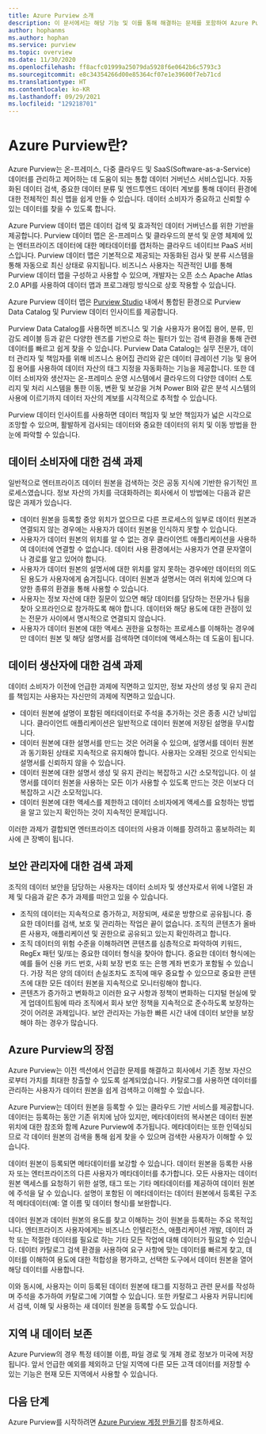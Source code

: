 ```yaml
---
title: Azure Purview 소개
description: 이 문서에서는 해당 기능 및 이를 통해 해결하는 문제를 포함하여 Azure Purview에 대한 개요를 제공합니다. Azure Purview를 사용하면 모든 사용자가 데이터 원본을 등록, 검색, 이해 및 사용할 수 있습니다.
author: hophanms
ms.author: hophan
ms.service: purview
ms.topic: overview
ms.date: 11/30/2020
ms.openlocfilehash: ff8acfc01999a25079da5928f6e0642b6c5793c3
ms.sourcegitcommit: e8c34354266d00e85364cf07e1e39600f7eb71cd
ms.translationtype: HT
ms.contentlocale: ko-KR
ms.lasthandoff: 09/29/2021
ms.locfileid: "129218701"
---
```

# <a name="what-is-azure-purview"></a>Azure Purview란?

Azure Purview는 온-프레미스, 다중 클라우드 및 SaaS(Software-as-a-Service) 데이터를 관리하고 제어하는 데 도움이 되는 통합 데이터 거버넌스 서비스입니다. 자동화된 데이터 검색, 중요한 데이터 분류 및 엔드투엔드 데이터 계보를 통해 데이터 환경에 대한 전체적인 최신 맵을 쉽게 만들 수 있습니다. 데이터 소비자가 중요하고 신뢰할 수 있는 데이터를 찾을 수 있도록 합니다.

Azure Purview 데이터 맵은 데이터 검색 및 효과적인 데이터 거버넌스를 위한 기반을 제공합니다. Purview 데이터 맵은 온-프레미스 및 클라우드의 분석 및 운영 체제에 있는 엔터프라이즈 데이터에 대한 메타데이터를 캡처하는 클라우드 네이티브 PaaS 서비스입니다. Purview 데이터 맵은 기본적으로 제공되는 자동화된 검사 및 분류 시스템을 통해 자동으로 최신 상태로 유지됩니다. 비즈니스 사용자는 직관적인 UI를 통해 Purview 데이터 맵을 구성하고 사용할 수 있으며, 개발자는 오픈 소스 Apache Atlas 2.0 API를 사용하여 데이터 맵과 프로그래밍 방식으로 상호 작용할 수 있습니다.

Azure Purview 데이터 맵은 [Purview Studio](https://web.purview.azure.com/resource/) 내에서 통합된 환경으로 Purview Data Catalog 및 Purview 데이터 인사이트를 제공합니다.
 
Purview Data Catalog를 사용하면 비즈니스 및 기술 사용자가 용어집 용어, 분류, 민감도 레이블 등과 같은 다양한 렌즈를 기반으로 하는 필터가 있는 검색 환경을 통해 관련 데이터를 빠르고 쉽게 찾을 수 있습니다. Purview Data Catalog는 실무 전문가, 데이터 관리자 및 책임자를 위해 비즈니스 용어집 관리와 같은 데이터 큐레이션 기능 및 용어집 용어를 사용하여 데이터 자산의 태그 지정을 자동화하는 기능을 제공합니다. 또한 데이터 소비자와 생산자는 온-프레미스 운영 시스템에서 클라우드의 다양한 데이터 스토리지 및 처리 시스템을 통한 이동, 변환 및 보강을 거쳐 Power BI와 같은 분석 시스템의 사용에 이르기까지 데이터 자산의 계보를 시각적으로 추적할 수 있습니다.

Purview 데이터 인사이트를 사용하면 데이터 책임자 및 보안 책임자가 넓은 시각으로 조망할 수 있으며, 활발하게 검사되는 데이터와 중요한 데이터의 위치 및 이동 방법을 한눈에 파악할 수 있습니다.

## <a name="discovery-challenges-for-data-consumers"></a>데이터 소비자에 대한 검색 과제

일반적으로 엔터프라이즈 데이터 원본을 검색하는 것은 공동 지식에 기반한 유기적인 프로세스였습니다. 정보 자산의 가치를 극대화하려는 회사에서 이 방법에는 다음과 같은 많은 과제가 있습니다.

* 데이터 원본을 등록할 중앙 위치가 없으므로 다른 프로세스의 일부로 데이터 원본과 연결되지 않는 경우에는 사용자가 데이터 원본을 인식하지 못할 수 있습니다.
* 사용자가 데이터 원본의 위치를 알 수 없는 경우 클라이언트 애플리케이션을 사용하여 데이터에 연결할 수 없습니다. 데이터 사용 환경에서는 사용자가 연결 문자열이나 경로를 알고 있어야 합니다.
* 사용자가 데이터 원본의 설명서에 대한 위치를 알지 못하는 경우에만 데이터의 의도된 용도가 사용자에게 숨겨집니다. 데이터 원본과 설명서는 여러 위치에 있으며 다양한 종류의 환경을 통해 사용할 수 있습니다.
* 사용자는 정보 자산에 대한 질문이 있으면 해당 데이터를 담당하는 전문가나 팀을 찾아 오프라인으로 참가하도록 해야 합니다. 데이터와 해당 용도에 대한 관점이 있는 전문가 사이에서 명시적으로 연결되지 않습니다.
* 사용자가 데이터 원본에 대한 액세스 권한을 요청하는 프로세스를 이해하는 경우에만 데이터 원본 및 해당 설명서를 검색하면 데이터에 액세스하는 데 도움이 됩니다.

## <a name="discovery-challenges-for-data-producers"></a>데이터 생산자에 대한 검색 과제

데이터 소비자가 이전에 언급한 과제에 직면하고 있지만, 정보 자산의 생성 및 유지 관리를 책임지는 사용자는 자신만의 과제에 직면하고 있습니다.

* 데이터 원본에 설명이 포함된 메타데이터로 주석을 추가하는 것은 종종 시간 낭비입니다. 클라이언트 애플리케이션은 일반적으로 데이터 원본에 저장된 설명을 무시합니다.
* 데이터 원본에 대한 설명서를 만드는 것은 어려울 수 있으며, 설명서를 데이터 원본과 동기화된 상태로 지속적으로 유지해야 합니다. 사용자는 오래된 것으로 인식되는 설명서를 신뢰하지 않을 수 있습니다.
* 데이터 원본에 대한 설명서 생성 및 유지 관리는 복잡하고 시간 소모적입니다. 이 설명서를 데이터 원본을 사용하는 모든 이가 사용할 수 있도록 만드는 것은 이보다 더 복잡하고 시간 소모적입니다.
* 데이터 원본에 대한 액세스를 제한하고 데이터 소비자에게 액세스를 요청하는 방법을 알고 있는지 확인하는 것이 지속적인 문제입니다.

이러한 과제가 결합되면 엔터프라이즈 데이터의 사용과 이해를 장려하고 홍보하려는 회사에 큰 장벽이 됩니다.

## <a name="discovery-challenges-for-security-administrators"></a>보안 관리자에 대한 검색 과제

조직의 데이터 보안을 담당하는 사용자는 데이터 소비자 및 생산자로서 위에 나열된 과제 및 다음과 같은 추가 과제를 떠안고 있을 수 있습니다.

* 조직의 데이터는 지속적으로 증가하고, 저장되며, 새로운 방향으로 공유됩니다. 중요한 데이터를 검색, 보호 및 관리하는 작업은 끝이 없습니다. 조직의 콘텐츠가 올바른 사용자, 애플리케이션 및 권한으로 공유되고 있는지 확인하려고 합니다.
* 조직 데이터의 위험 수준을 이해하려면 콘텐츠를 심층적으로 파악하여 키워드, RegEx 패턴 및/또는 중요한 데이터 형식을 찾아야 합니다. 중요한 데이터 형식에는 예를 들어 신용 카드 번호, 사회 보장 번호 또는 은행 계좌 번호가 포함될 수 있습니다. 가장 적은 양의 데이터 손실조차도 조직에 매우 중요할 수 있으므로 중요한 콘텐츠에 대한 모든 데이터 원본을 지속적으로 모니터링해야 합니다.
* 콘텐츠가 증가하고 변화하고 이러한 요구 사항과 정책이 변화하는 디지털 현실에 맞게 업데이트됨에 따라 조직에서 회사 보안 정책을 지속적으로 준수하도록 보장하는 것이 어려운 과제입니다. 보안 관리자는 가능한 빠른 시간 내에 데이터 보안을 보장해야 하는 경우가 많습니다.

## <a name="azure-purview-advantages"></a>Azure Purview의 장점

Azure Purview는 이전 섹션에서 언급한 문제를 해결하고 회사에서 기존 정보 자산으로부터 가치를 최대한 창출할 수 있도록 설계되었습니다. 카탈로그를 사용하면 데이터를 관리하는 사용자가 데이터 원본을 쉽게 검색하고 이해할 수 있습니다.

Azure Purview는 데이터 원본을 등록할 수 있는 클라우드 기반 서비스를 제공합니다. 데이터는 등록하는 동안 기존 위치에 남아 있지만, 메타데이터의 복사본은 데이터 원본 위치에 대한 참조와 함께 Azure Purview에 추가됩니다. 메타데이터는 또한 인덱싱되므로 각 데이터 원본의 검색을 통해 쉽게 찾을 수 있으며 검색한 사용자가 이해할 수 있습니다.

데이터 원본이 등록되면 메타데이터를 보강할 수 있습니다. 데이터 원본을 등록한 사용자 또는 엔터프라이즈의 다른 사용자가 메타데이터를 추가합니다. 모든 사용자는 데이터 원본 액세스를 요청하기 위한 설명, 태그 또는 기타 메타데이터를 제공하여 데이터 원본에 주석을 달 수 있습니다. 설명이 포함된 이 메타데이터는 데이터 원본에서 등록된 구조적 메타데이터(예: 열 이름 및 데이터 형식)를 보완합니다.

데이터 원본과 데이터 원본의 용도를 찾고 이해하는 것이 원본을 등록하는 주요 목적입니다. 엔터프라이즈 사용자에게는 비즈니스 인텔리전스, 애플리케이션 개발, 데이터 과학 또는 적절한 데이터를 필요로 하는 기타 모든 작업에 대해 데이터가 필요할 수 있습니다. 데이터 카탈로그 검색 환경을 사용하여 요구 사항에 맞는 데이터를 빠르게 찾고, 데이터를 이해하여 용도에 대한 적합성을 평가하고, 선택한 도구에서 데이터 원본을 열어 해당 데이터를 사용합니다.

이와 동시에, 사용자는 이미 등록된 데이터 원본에 태그를 지정하고 관련 문서를 작성하며 주석을 추가하여 카탈로그에 기여할 수 있습니다. 또한 카탈로그 사용자 커뮤니티에서 검색, 이해 및 사용하는 새 데이터 원본을 등록할 수도 있습니다.

## <a name="in-region-data-residency"></a>지역 내 데이터 보존
Azure Purview의 경우 특정 테이블 이름, 파일 경로 및 개체 경로 정보가 미국에 저장됩니다. 앞서 언급한 예외를 제외하고 단일 지역에 다른 모든 고객 데이터를 저장할 수 있는 기능은 현재 모든 지역에서 사용할 수 있습니다.

## <a name="next-steps"></a>다음 단계

Azure Purview를 시작하려면 [Azure Purview 계정 만들기](create-catalog-portal.md)를 참조하세요.
